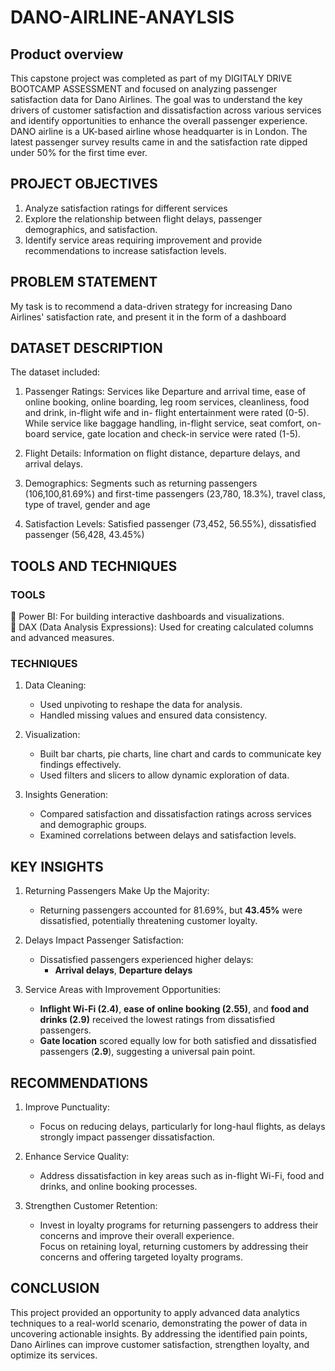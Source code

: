 # DANO-AIRLINE-ANAYLSIS
## Product overview
This capstone project was completed as part of my DIGITALY DRIVE BOOTCAMP ASSESSMENT and focused on analyzing passenger satisfaction data for Dano Airlines. The goal was to understand the key drivers of customer satisfaction and dissatisfaction across various services and identify opportunities to enhance the overall passenger experience.  
   DANO airline is a UK-based airline whose headquarter is in London. The latest passenger survey results came in and the satisfaction rate dipped under 50% for the first time ever. 

## PROJECT OBJECTIVES
1. Analyze satisfaction ratings for different services 
2. Explore the relationship between flight delays, passenger demographics, and satisfaction.  
3. Identify service areas requiring improvement and provide recommendations to increase satisfaction levels.  

## PROBLEM STATEMENT
My task is to recommend a data-driven strategy for increasing Dano Airlines' satisfaction rate, and present it in the form of a dashboard

## DATASET DESCRIPTION
The dataset included:  
1)	Passenger Ratings:  Services like Departure and arrival time, ease of online booking, online boarding, leg room services, cleanliness, food and drink, in-flight wife and in- flight entertainment were rated (0-5). While service like baggage handling, in-flight service, seat comfort, on-board service, gate location and check-in service were rated (1-5).

2)	Flight Details: Information on flight distance, departure delays, and arrival delays.  

3)	Demographics: Segments such as returning passengers (106,100,81.69%) and first-time passengers (23,780, 18.3%), travel class, type of travel, gender and age

4)	Satisfaction Levels: Satisfied passenger (73,452, 56.55%), dissatisfied passenger (56,428, 43.45%) 


## TOOLS AND TECHNIQUES  
### TOOLS  
	Power BI: For building interactive dashboards and visualizations.  
	DAX (Data Analysis Expressions): Used for creating calculated columns and advanced measures.  

### TECHNIQUES 
1. Data Cleaning:  
   - Used unpivoting to reshape the data for analysis.  
   - Handled missing values and ensured data consistency.  

2. Visualization:  
   - Built bar charts, pie charts, line chart and cards to communicate key findings effectively.  
   - Used filters and slicers to allow dynamic exploration of data.  

3. Insights Generation:  
   - Compared satisfaction and dissatisfaction ratings across services and demographic groups.  
   - Examined correlations between delays and satisfaction levels.


## KEY INSIGHTS
1. Returning Passengers Make Up the Majority:  
   - Returning passengers accounted for 81.69%, but **43.45%** were dissatisfied, potentially threatening customer loyalty.  
	
2. Delays Impact Passenger Satisfaction:  
   - Dissatisfied passengers experienced higher delays:  
     - **Arrival delays**, **Departure delays**
	
3. Service Areas with Improvement Opportunities:  
   - **Inflight Wi-Fi (2.4)**, **ease of online booking (2.55)**, and **food and drinks (2.9)** received the lowest ratings from dissatisfied passengers.  
   - **Gate location** scored equally low for both satisfied and dissatisfied passengers (**2.9**), suggesting a universal pain point.  


## RECOMMENDATIONS
1. Improve Punctuality:  
   - Focus on reducing delays, particularly for long-haul flights, as delays strongly impact passenger dissatisfaction.  

2. Enhance Service Quality:  
   - Address dissatisfaction in key areas such as in-flight Wi-Fi, food and drinks, and online booking processes.  

3. Strengthen Customer Retention:  
   - Invest in loyalty programs for returning passengers to address their concerns and improve their overall experience.  
Focus on retaining loyal, returning customers by addressing their concerns and offering targeted loyalty programs.  

## CONCLUSION
This project provided an opportunity to apply advanced data analytics techniques to a real-world scenario, demonstrating the power of data in uncovering actionable insights. By addressing the identified pain points, Dano Airlines can improve customer satisfaction, strengthen loyalty, and optimize its services.  
	
